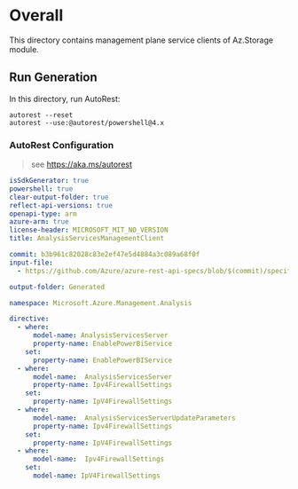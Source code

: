 # Overall
This directory contains management plane service clients of Az.Storage module.

## Run Generation
In this directory, run AutoRest:
```
autorest --reset
autorest --use:@autorest/powershell@4.x
```

### AutoRest Configuration
> see https://aka.ms/autorest
``` yaml
isSdkGenerator: true
powershell: true
clear-output-folder: true
reflect-api-versions: true
openapi-type: arm
azure-arm: true
license-header: MICROSOFT_MIT_NO_VERSION
title: AnalysisServicesManagementClient

commit: b3b961c82028c83e2ef47e5d4884a3c089a68f0f
input-file:
  - https://github.com/Azure/azure-rest-api-specs/blob/$(commit)/specification/analysisservices/resource-manager/Microsoft.AnalysisServices/stable/2017-08-01/analysisservices.json

output-folder: Generated

namespace: Microsoft.Azure.Management.Analysis

directive:
  - where:
      model-name: AnalysisServicesServer
      property-name: EnablePowerBiService
    set:
      property-name: EnablePowerBIService
  - where:
      model-name:  AnalysisServicesServer
      property-name: Ipv4FirewallSettings
    set:
      property-name: IpV4FirewallSettings
  - where:
      model-name:  AnalysisServicesServerUpdateParameters
      property-name: Ipv4FirewallSettings
    set:
      property-name: IpV4FirewallSettings
  - where:
      model-name:  Ipv4FirewallSettings
    set:
      model-name: IpV4FirewallSettings
```